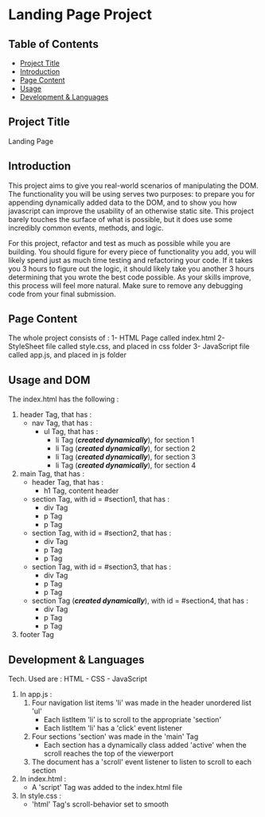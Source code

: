 # Landing Page Project

## Table of Contents

* [Project Title](#projectTitle)
* [Introduction](#introduction)
* [Page Content](#pageContent)
* [Usage](#usage)
* [Development & Languages](#development) 

## Project Title
Landing Page

## Introduction
This project aims to give you real-world scenarios of manipulating the DOM. The functionality you will be using serves two purposes: to prepare you for appending dynamically added data to the DOM, and to show you how javascript can improve the usability of an otherwise static site. This project barely touches the surface of what is possible, but it does use some incredibly common events, methods, and logic.

For this project, refactor and test as much as possible while you are building. You should figure for every piece of functionality you add, you will likely spend just as much time testing and refactoring your code. If it takes you 3 hours to figure out the logic, it should likely take you another 3 hours determining that you wrote the best code possible. As your skills improve, this process will feel more natural. Make sure to remove any debugging code from your final submission. 

## Page Content
The whole project consists of :
1- HTML Page called index.html
2- StyleSheet file called style.css, and placed in css folder
3- JavaScript file called app.js, and placed in js folder

## Usage and DOM
The index.html has the following :
1. header Tag, that has : 
	- nav Tag,  that has :
		- ul Tag, that has : 
			- li Tag (**_created dynamically_**), for section 1
			- li Tag (**_created dynamically_**), for section 2
			- li Tag (**_created dynamically_**), for section 3
			- li Tag (**_created dynamically_**), for section 4
2. main Tag, that has :
	- header Tag, that has :
		- h1 Tag, content header
	- section Tag, with id = #section1, that has :
		- div Tag
		- p Tag
		- p Tag
	- section Tag, with id = #section2, that has :
		- div Tag
		- p Tag
		- p Tag
	- section Tag, with id = #section3, that has :
		- div Tag
		- p Tag
		- p Tag 
	- section Tag (**_created dynamically_**), with id = #section4, that has :
		- div Tag
		- p Tag
		- p Tag
3. footer Tag

## Development & Languages
Tech. Used are : HTML - CSS - JavaScript

1. In app.js : 
	1. Four navigation list items 'li' was made in the header unordered list 'ul'
		- Each listItem 'li' is to scroll to the appropriate 'section'
		- Each listItem 'li' has a 'click' event listener
	2. Four sections 'section' was made in the 'main' Tag
		- Each section has a dynamically class added 'active' when the scroll reaches the top of the viewerport
	3. The document has a 'scroll' event listener to listen to scroll to each section
2. In index.html : 
	- A 'script' Tag was added to the index.html file
5. In style.css : 
	- 'html' Tag's scroll-behavior set to smooth